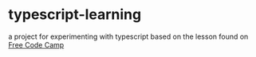 # typescript-learning

a project for experimenting with typescript based on the lesson found on
[Free Code Camp](https://www.freecodecamp.org/news/learn-typescript-beginners-guide/)
